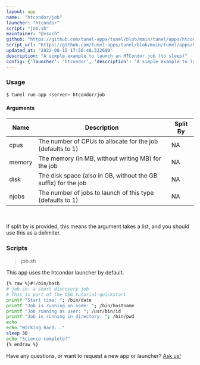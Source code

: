 ```yaml
---
layout: app
name:  "htcondor/job"
launcher: "htcondor"
script: "job.sh"
maintainer: "@vsoch"
github: "https://github.com/tunel-apps/tunel/blob/main/tunel/apps/htcondor/job/app.yaml"
script_url: "https://github.com/tunel-apps/tunel/blob/main/tunel/apps/htcondor/job/job.sh"
updated_at: "2022-08-15 17:56:48.522690"
description: "A simple example to launch an HTCondor job (to sleep)"
config: {'launcher': 'htcondor', 'description': 'A simple example to launch an HTCondor job (to sleep)', 'script': 'job.sh', 'args': [{'name': 'cpus', 'description': 'The number of CPUs to allocate for the job (defaults to 1)'}, {'name': 'memory', 'description': 'The memory (in MB, without writing MB) for the job'}, {'name': 'disk', 'description': 'The disk space (also in GB, without the GB suffix) for the job'}, {'name': 'njobs', 'description': 'The number of jobs to launch of this type (defaults to 1)'}]}
---
```


### Usage

```bash
$ tunel run-app <server> htcondor/job
```


#### Arguments

<div class="fresh-table">
<table class="table">
<thead>
  <th>Name</th>
  <th>Description</th>
  <th>Split By</th>
</thead>
<tbody>
<tr>
   <td>cpus</td>
   <td>The number of CPUs to allocate for the job (defaults to 1)</td>
   <td>NA</td>
</tr>
<tr>
   <td>memory</td>
   <td>The memory (in MB, without writing MB) for the job</td>
   <td>NA</td>
</tr>
<tr>
   <td>disk</td>
   <td>The disk space (also in GB, without the GB suffix) for the job</td>
   <td>NA</td>
</tr>
<tr>
   <td>njobs</td>
   <td>The number of jobs to launch of this type (defaults to 1)</td>
   <td>NA</td>
</tr>

</tbody></table></div>

<br>

If split by is provided, this means the argument takes a list, and you should use this as a delimiter.







### Scripts

> job.sh

This app uses the htcondor launcher by default.

```bash
{% raw %}#!/bin/bash 
# job.sh: a short discovery job 
# This is part of the OSG tutorial-quickstart
printf "Start time: "; /bin/date 
printf "Job is running on node: "; /bin/hostname 
printf "Job running as user: "; /usr/bin/id 
printf "Job is running in directory: "; /bin/pwd 
echo
echo "Working hard..."
sleep 30
echo "Science complete!"
{% endraw %}
```

Have any questions, or want to request a new app or launcher? [Ask us!](https://github.com/tunel-apps/tunel/issues)
